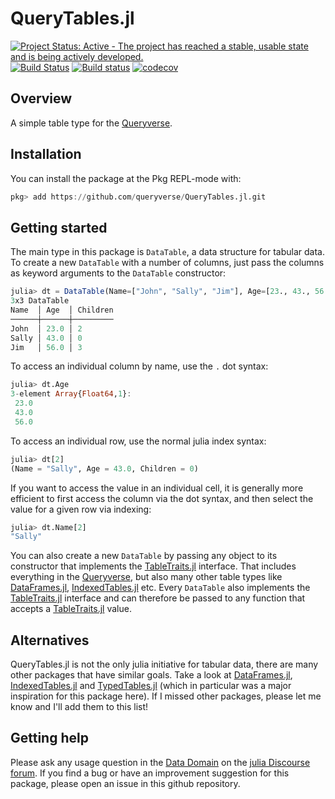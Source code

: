 # QueryTables.jl

[![Project Status: Active - The project has reached a stable, usable state and is being actively developed.](http://www.repostatus.org/badges/latest/active.svg)](http://www.repostatus.org/#active)
[![Build Status](https://travis-ci.org/queryverse/QueryTables.jl.svg?branch=master)](https://travis-ci.org/queryverse/QueryTables.jl)
[![Build status](https://ci.appveyor.com/api/projects/status/nxtbjw982bd7bby6/branch/master?svg=true)](https://ci.appveyor.com/project/queryverse/querytables-jl/branch/master)
[![codecov](https://codecov.io/gh/queryverse/QueryTables.jl/branch/master/graph/badge.svg)](https://codecov.io/gh/queryverse/QueryTables.jl)

## Overview

A simple table type for the [Queryverse](https://github.com/queryverse).

## Installation

You can install the package at the Pkg REPL-mode with:

```julia
pkg> add https://github.com/queryverse/QueryTables.jl.git
```

## Getting started

The main type in this package is `DataTable`, a data structure for tabular data. To create a new `DataTable` with a number of columns, just pass the columns as keyword arguments to the `DataTable` constructor:

```julia
julia> dt = DataTable(Name=["John", "Sally", "Jim"], Age=[23., 43., 56.], Children=[2, 0, 3])
3x3 DataTable
Name  │ Age  │ Children
──────┼──────┼─────────
John  │ 23.0 │ 2
Sally │ 43.0 │ 0
Jim   │ 56.0 │ 3
```

To access an individual column by name, use the `.` dot syntax:

```julia
julia> dt.Age
3-element Array{Float64,1}:
 23.0
 43.0
 56.0
```

To access an individual row, use the normal julia index syntax:

```julia
julia> dt[2]
(Name = "Sally", Age = 43.0, Children = 0)
```

If you want to access the value in an individual cell, it is generally more efficient to first access the column via the dot syntax, and then select the value for a given row via indexing:

```julia
julia> dt.Name[2]
"Sally"
```

You can also create a new `DataTable` by passing any object to its constructor that implements the [TableTraits.jl](https://github.com/queryverse/TableTraits.jl) interface. That includes everything in the [Queryverse](https://www.queryverse.org/), but also many other table types like [DataFrames.jl](https://github.com/JuliaData/DataFrames.jl), [IndexedTables.jl](https://github.com/JuliaComputing/IndexedTables.jl) etc. Every `DataTable` also implements the [TableTraits.jl](https://github.com/queryverse/TableTraits.jl) interface and can therefore be passed to any function that accepts a [TableTraits.jl](https://github.com/queryverse/TableTraits.jl) value.

## Alternatives

QueryTables.jl is not the only julia initiative for tabular data, there are many other packages that have similar goals. Take a look at [DataFrames.jl](https://github.com/JuliaData/DataFrames.jl), [IndexedTables.jl](https://github.com/JuliaComputing/IndexedTables.jl) and [TypedTables.jl](https://github.com/FugroRoames/TypedTables.jl) (which in particular was a major inspiration for this package here). If I missed other packages, please let me know and I'll add them to this list!

## Getting help

Please ask any usage question in the [Data Domain](https://discourse.julialang.org/c/domain/data) on the [julia Discourse forum](https://discourse.julialang.org/). If you find a bug or have an improvement suggestion for this package, please open an issue in this github repository.

